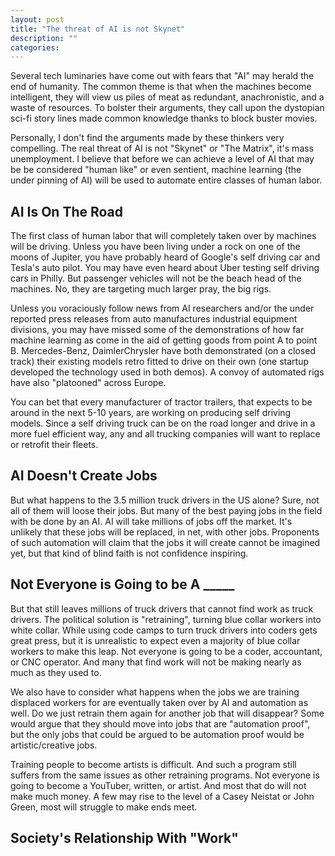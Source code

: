 ```yaml
---
layout: post
title: "The threat of AI is not Skynet"
description: ""
categories: 
---
```


Several tech luminaries have come out with fears that "AI" may herald the end of humanity. The common theme is that when the machines become intelligent, they will view us piles of meat as redundant, anachronistic, and a waste of resources. To bolster their arguments, they call upon the dystopian sci-fi story lines made common knowledge thanks to block buster movies.

Personally, I don't find the arguments made by these thinkers very compelling. The real threat of AI is not "Skynet" or "The Matrix", it's mass unemployment. I believe that before we can achieve a level of AI that may be be considered "human like" or even sentient, machine learning (the under pinning of AI) will be used to automate entire classes of human labor.

## AI Is On The Road

The first class of human labor that will completely taken over by machines will be driving. Unless you have been living under a rock on one of the moons of Jupiter, you have probably heard of Google's self driving car and Tesla's auto pilot. You may have even heard about Uber testing self driving cars in Philly. But passenger vehicles will not be the beach head of the machines. No, they are targeting much larger pray, the big rigs.

Unless you voraciously follow news from AI researchers and/or the under reported press releases from auto manufactures industrial equipment divisions, you may have missed some of the demonstrations of how far machine learning as come in the aid of getting goods from point A to point B. Mercedes-Benz, DaimlerChrysler have both demonstrated (on a closed track) their existing models retro fitted to drive on their own (one startup developed the technology used in both demos). A convoy of automated rigs have also "platooned" across Europe.

You can bet that every manufacturer of tractor trailers, that expects to be around in the next 5-10 years, are working on producing self driving models. Since a self driving truck can be on the road longer and drive in a more fuel efficient way, any and all trucking companies will want to replace or retrofit their fleets.

## AI Doesn't Create Jobs

But what happens to the 3.5 million truck drivers in the US alone? Sure, not all of them will loose their jobs. But many of the best paying jobs in the field with be done by an AI. AI will take millions of jobs off the market. It's unlikely that these jobs will be replaced, in net, with other jobs. Proponents of such automation will claim that the jobs it will create cannot be imagined yet, but that kind of blind faith is not confidence inspiring.

## Not Everyone is Going to be A _____

But that still leaves millions of truck drivers that cannot find work as truck drivers. The political solution is "retraining", turning blue collar workers into white collar. While using code camps to turn truck drivers into coders gets great press, but it is unrealistic to expect even a majority of blue collar workers to make this leap. Not everyone is going to be a coder, accountant, or CNC operator. And many that find work will not be making nearly as much as they used to.

We also have to consider what happens when the jobs we are training displaced workers for are eventually taken over by AI and automation as well. Do we just retrain them again for another job that will disappear? Some would argue that they should move into jobs that are "automation proof", but the only jobs that could be argued to be automation proof would be artistic/creative jobs.

Training people to become artists is difficult. And such a program still suffers from the same issues as other retraining programs. Not everyone is going to become a YouTuber, written, or artist. And most that do will not make much money. A few may rise to the level of a Casey Neistat or John Green, most will struggle to make ends meet.

## Society's Relationship With "Work"

